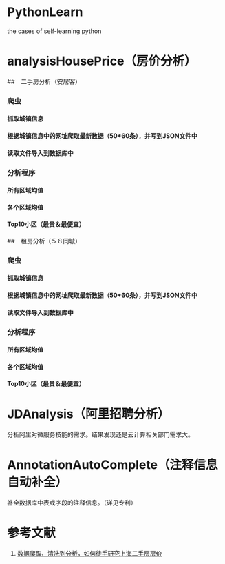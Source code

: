 PythonLearn
===========

the cases of self-learning python

# analysisHousePrice（房价分析）
##　二手房分析（安居客）
### 爬虫
#### 抓取城镇信息
#### 根据城镇信息中的网址爬取最新数据（50*60条），并写到JSON文件中
#### 读取文件导入到数据库中
### 分析程序
#### 所有区域均值
#### 各个区域均值
#### Top10小区（最贵＆最便宜）

##　租房分析（５８同城）
### 爬虫
#### 抓取城镇信息
#### 根据城镇信息中的网址爬取最新数据（50*60条），并写到JSON文件中
#### 读取文件导入到数据库中
### 分析程序
#### 所有区域均值
#### 各个区域均值
#### Top10小区（最贵＆最便宜）

# JDAnalysis（阿里招聘分析）
分析阿里对微服务技能的需求。结果发现还是云计算相关部门需求大。

# AnnotationAutoComplete（注释信息自动补全）
补全数据库中表或字段的注释信息。（详见专利）

# 参考文献
1. [数据爬取、清洗到分析，如何徒手研究上海二手房房价](http://mp.weixin.qq.com/s?__biz=MzA3MDg0MjgxNQ==&mid=2652390059&idx=1&sn=8604789aed1dbfa002a912166834b54b&scene=0#wechat_redirect)
